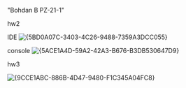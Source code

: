 "Bohdan B PZ-21-1" 

hw2


IDE
![{5BD0A07C-3403-4C26-9488-7359A3DCC055}](https://github.com/user-attachments/assets/2c7b4c1d-c9a1-4a63-bf3c-e16ec8b09a98)



console
![{5ACE1A4D-59A2-42A3-B676-B3DB530647D9}](https://github.com/user-attachments/assets/8ecd2cec-98eb-48c4-a93b-464c82534cf0)


hw3


![{9CCE1ABC-886B-4D47-9480-F1C345A04FC8}](https://github.com/user-attachments/assets/fa66537a-95f3-489a-a318-06fb85b3c49d)

